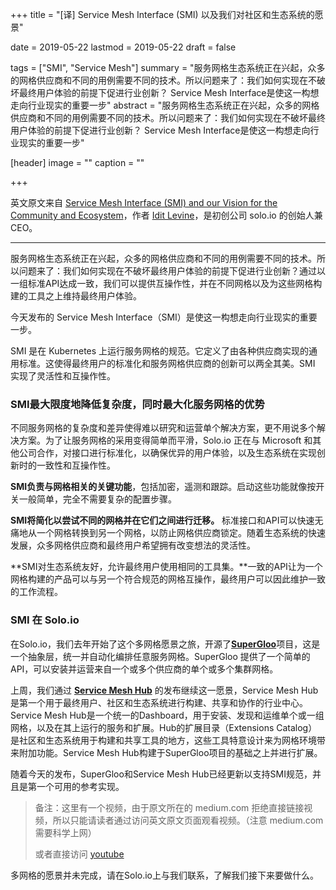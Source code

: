+++
title = "[译] Service Mesh Interface (SMI) 以及我们对社区和生态系统的愿景"

date = 2019-05-22
lastmod = 2019-05-22
draft = false

tags = ["SMI", "Service Mesh"]
summary = "服务网格生态系统正在兴起，众多的网格供应商和不同的用例需要不同的技术。所以问题来了：我们如何实现在不破坏最终用户体验的前提下促进行业创新？ Service Mesh Interface是使这一构想走向行业现实的重要一步"
abstract = "服务网格生态系统正在兴起，众多的网格供应商和不同的用例需要不同的技术。所以问题来了：我们如何实现在不破坏最终用户体验的前提下促进行业创新？ Service Mesh Interface是使这一构想走向行业现实的重要一步"

[header]
image = ""
caption = ""

+++

英文原文来自 [Service Mesh Interface (SMI) and our Vision for the Community and Ecosystem](https://medium.com/solo-io/service-mesh-interface-smi-and-our-vision-for-the-community-and-ecosystem-2edc7b728c43)，作者 [Idit Levine](https://medium.com/@idit.levine_92620)，是初创公司 solo.io 的创始人兼CEO。

------

服务网格生态系统正在兴起，众多的网格供应商和不同的用例需要不同的技术。所以问题来了：我们如何实现在不破坏最终用户体验的前提下促进行业创新？通过以一组标准API达成一致，我们可以提供互操作性，并在不同网格以及为这些网格构建的工具之上维持最终用户体验。

今天发布的 Service Mesh Interface（SMI）是使这一构想走向行业现实的重要一步。

SMI 是在 Kubernetes 上运行服务网格的规范。它定义了由各种供应商实现的通用标准。这使得最终用户的标准化和服务网格供应商的创新可以两全其美。SMI 实现了灵活性和互操作性。

### SMI最大限度地降低复杂度，同时最大化服务网格的优势

不同服务网格的复杂度和差异使得难以研究和运营单个解决方案，更不用说多个解决方案。为了让服务网格的采用变得简单而平滑，Solo.io 正在与 Microsoft 和其他公司合作，对接口进行标准化，以确保优异的用户体验，以及生态系统在实现创新时的一致性和互操作性。

**SMI负责与网格相关的关键功能**，包括加密，遥测和跟踪。启动这些功能就像按开关一般简单，完全不需要复杂的配置步骤。

**SMI将简化以尝试不同的网格并在它们之间进行迁移。** 标准接口和API可以快速无痛地从一个网格转换到另一个网格，以防止网格供应商锁定。随着生态系统的快速发展，众多网格供应商和最终用户希望拥有改变想法的灵活性。

**SMI对生态系统友好，允许最终用户使用相同的工具集。**一致的API让为一个网格构建的产品可以与另一个符合规范的网格互操作，最终用户可以因此维护一致的工作流程。

### SMI 在 Solo.io

在Solo.io，我们去年开始了这个多网格愿景之旅，开源了[**SuperGloo**](https://github.com/solo-io/Supergloo)项目，这是一个抽象层，统一并自动化编排任意服务网格。SuperGloo 提供了一个简单的API，可以安装并运营来自一个或多个供应商的单个或多个集群网格。

上周，我们通过 [**Service Mesh Hub**](https://servicemeshhub.io/) 的发布继续这一愿景，Service Mesh Hub 是第一个用于最终用户、社区和生态系统进行构建、共享和协作的行业中心。Service Mesh Hub是一个统一的Dashboard，用于安装、发现和运维单个或一组网格，以及在其上运行的服务和扩展。Hub的扩展目录（Extensions Catalog）是社区和生态系统用于构建和共享工具的地方，这些工具特意设计来为网格环境带来附加功能。Service Mesh Hub构建于SuperGloo项目的基础之上并进行扩展。

随着今天的发布，SuperGloo和Service Mesh Hub已经更新以支持SMI规范，并且是第一个可用的参考实现。

> 备注：这里有一个视频，由于原文所在的 medium.com 拒绝直接链接视频，所以只能请读者通过访问英文原文页面观看视频。（注意 medium.com 需要科学上网）
> 
> 或者直接访问 [youtube](https://www.youtube.com/watch?time_continue=4&v=SkPXlW1M5No)

多网格的愿景并未完成，请在Solo.io上与我们联系，了解我们接下来要做什么。

